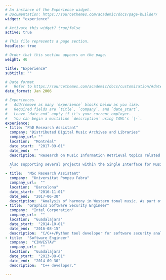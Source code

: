 ```yaml
---
# An instance of the Experience widget.
# Documentation: https://sourcethemes.com/academic/docs/page-builder/
widget: "experience"

# Activate this widget? true/false
active: true

# This file represents a page section.
headless: true

# Order that this section appears on the page.
weight: 40

title: "Experience"
subtitle: ""

# Date format
#   Refer to https://sourcethemes.com/academic/docs/customization/#date-format
date_format: Jan 2006

# Experiences.
#   Add/remove as many `experience` blocks below as you like.
#   Required fields are `title`, `company`, and `date_start`.
#   Leave `date_end` empty if it's your current employer.
#   You can begin a multiline `description` using YAML's `|-`.
experience:
- title: "PhD Research Assistant"
  company: "Distributed Digital Music Archives and Libraries"
  company_url: ""
  location:  "Montréal"
  date_start:  "2017-09-01"
  date_end:  ""
  description: "Research on Music Information Retrieval topics related with tonal music.

  Also supporting several projects within the Single Interface for Music Score Search and Analysis (SIMSSA) project.
  "
- title:  "MSc Research Assistant"
  company:  "Universitat Pompeu Fabra"
  company_url:  ""
  location:  "Barcelona"
  date_start:  "2016-11-01"
  date_end:  "2017-06-30"
  description:  "Analysis of harmony in Western tonal music. As part of my MSc, I created a roman numeral analysis dataset of Joseph Haydn's Op.20 string quartets."
- title:  "Graphics Software Security Engineer"
  company:  "Intel Corporation"
  company_url:  ""
  location:  "Guadalajara"
  date_start:  "2014-10-01"
  date_end:  "2016-08-15"
  description:  "C/C++/Python tool developer for software security analysis."
- title:  "Software Engineer"
  company:  "CINVESTAV"
  company_url:  ""
  location:  "Guadalajara"
  date_start:  "2013-08-01"
  date_end:  "2014-09-30"
  description:  "C++ developer."

---
```


